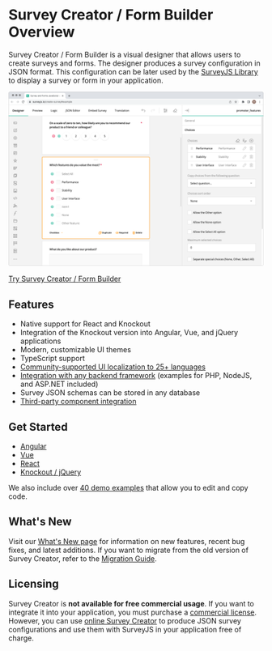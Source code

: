 # Survey Creator / Form Builder Overview

Survey Creator / Form Builder is a visual designer that allows users to create surveys and forms. The designer produces a survey configuration in JSON format. This configuration can be later used by the [SurveyJS Library](/Documentation/Library) to display a survey or form in your application.

![Survey Creator / Form Builder by SurveyJS](images/survey-creator-overview.png)

[Try Survey Creator / Form Builder](https://surveyjs.io/create-survey)

## Features

- Native support for React and Knockout
- Integration of the Knockout version into Angular, Vue, and jQuery applications
- Modern, customizable UI themes
- TypeScript support
- [Community-supported UI localization to 25+ languages](https://surveyjs.io/Documentation/Survey-Creator?id=localization)
- [Integration with any backend framework](https://surveyjs.io/Documentation/Survey-Creator?id=integration-with-backend) (examples for PHP, NodeJS, and ASP.NET included)
- Survey JSON schemas can be stored in any database
- [Third-party component integration](https://surveyjs.io/Documentation/Survey-Creator?id=Create-Custom-Widget)

## Get Started

- [Angular](https://surveyjs.io/Documentation/Survey-Creator?id=get-started-angular)
- [Vue](https://surveyjs.io/Documentation/Survey-Creator?id=get-started-vue)
- [React](https://surveyjs.io/Documentation/Survey-Creator?id=get-started-react)
- [Knockout / jQuery](https://surveyjs.io/Documentation/Survey-Creator?id=get-started-knockout-jquery)

We also include over [40 demo examples](https://surveyjs.io/Examples/Survey-Creator) that allow you to edit and copy code.

## What's New

Visit our [What's New page](https://surveyjs.io/WhatsNew) for information on new features, recent bug fixes, and latest additions. If you want to migrate from the old version of Survey Creator, refer to the [Migration Guide](https://surveyjs.io/Documentation/Survey-Creator?id=Migrate-from-V1-to-V2).

## Licensing

Survey Creator is **not available for free commercial usage**. If you want to integrate it into your application, you must purchase a [commercial license](https://surveyjs.io/Licenses#SurveyCreator). However, you can use [online Survey Creator](https://surveyjs.io/create-survey) to produce JSON survey configurations and use them with SurveyJS in your application free of charge.
